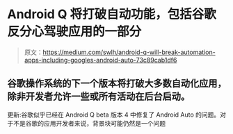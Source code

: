 # Android Q 将打破自动功能，包括谷歌反分心驾驶应用的一部分

> 原文：<https://medium.com/swlh/android-q-will-break-automation-apps-including-googles-android-auto-73c89cab1df6>

## 谷歌操作系统的下一个版本将打破大多数自动化应用，除非开发者允许一些或所有活动在后台启动。

更新:谷歌似乎已经在 Android Q beta 版本 4 中修复了 Android Auto 的问题。对于不是谷歌的应用开发者来说，背景块可能仍然是一个问题